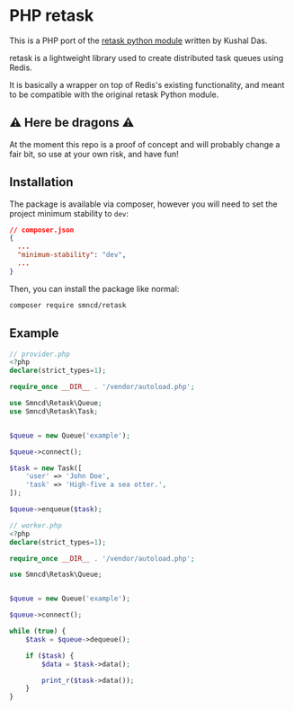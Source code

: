 PHP retask
==========

This is a PHP port of the [retask python module](https://github.com/kushaldas/retask) written by Kushal Das.

retask is a lightweight library used to create distributed task queues using Redis.

It is basically a wrapper on top of Redis's existing functionality, and meant to be compatible with the original retask Python module.

⚠️ Here be dragons ⚠️
----------------------

At the moment this repo is a proof of concept and will probably change a fair bit, so use at your own risk, and have fun!

Installation
------------

The package is available via composer, however you will need to set the project minimum stability to `dev`:
```json
// composer.json
{
  ...
  "minimum-stability": "dev",
  ...
}

```

Then, you can install the package like normal:

```bash
composer require smncd/retask
```

Example
-------

```php
// provider.php
<?php
declare(strict_types=1);

require_once __DIR__ . '/vendor/autoload.php';

use Smncd\Retask\Queue;
use Smncd\Retask\Task;


$queue = new Queue('example');

$queue->connect();

$task = new Task([
    'user' => 'John Doe',
    'task' => 'High-five a sea otter.',
]);

$queue->enqueue($task);
```

```php
// worker.php
<?php
declare(strict_types=1);

require_once __DIR__ . '/vendor/autoload.php';

use Smncd\Retask\Queue;


$queue = new Queue('example');

$queue->connect();

while (true) {
    $task = $queue->dequeue();

    if ($task) {
        $data = $task->data();

        print_r($task->data());
    }
}
```
